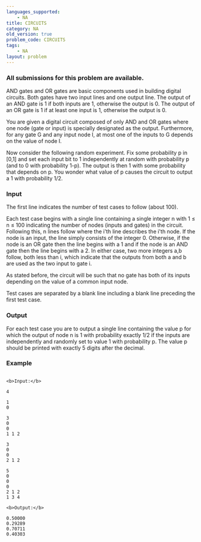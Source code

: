 ```yaml
---
languages_supported:
    - NA
title: CIRCUITS
category: NA
old_version: true
problem_code: CIRCUITS
tags:
    - NA
layout: problem
---
```

###  All submissions for this problem are available. 

 AND gates and OR gates are basic components used in building digital circuits. Both gates have two input lines and one output line. The output of an AND gate is 1 if both inputs are 1, otherwise the output is 0. The output of an OR gate is 1 if at least one input is 1, otherwise the output is 0.

You are given a digital circuit composed of only AND and OR gates where one node (gate or input) is specially designated as the output. Furthermore, for any gate G and any input node I, at most one of the inputs to G depends on the value of node I.

Now consider the following random experiment. Fix some probability p in \[0,1\] and set each input bit to 1 independently at random with probability p (and to 0 with probability 1-p). The output is then 1 with some probability that depends on p. You wonder what value of p causes the circuit to output a 1 with probability 1/2.

### Input

The first line indicates the number of test cases to follow (about 100).

Each test case begins with a single line containing a single integer n with 1 ≤ n ≤ 100 indicating the number of nodes (inputs and gates) in the circuit. Following this, n lines follow where the i'th line describes the i'th node. If the node is an input, the line simply consists of the integer 0. Otherwise, if the node is an OR gate then the line begins with a 1 and if the node is an AND gate then the line begins with a 2. In either case, two more integers a,b follow, both less than i, which indicate that the outputs from both a and b are used as the two input to gate i.

As stated before, the circuit will be such that no gate has both of its inputs depending on the value of a common input node.

Test cases are separated by a blank line including a blank line preceding the first test case.

### Output

For each test case you are to output a single line containing the value p for which the output of node n is 1 with probability exactly 1/2 if the inputs are independently and randomly set to value 1 with probability p. The value p should be printed with exactly 5 digits after the decimal.

### Example

```

<b>Input:</b>

4

1
0

3
0
0
1 1 2

3
0
0
2 1 2

5
0
0
0
2 1 2
1 3 4

<b>Output:</b>

0.50000
0.29289
0.70711
0.40303

```